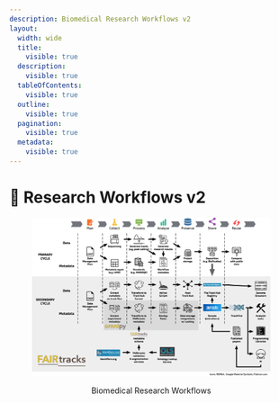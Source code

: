 ```yaml
---
description: Biomedical Research Workflows v2
layout:
  width: wide
  title:
    visible: true
  description:
    visible: true
  tableOfContents:
    visible: true
  outline:
    visible: true
  pagination:
    visible: true
  metadata:
    visible: true
---
```


# 🔵 Research Workflows v2

<div align="center" data-full-width="false"><figure><img src="../../../.gitbook/assets/fairtracks_tool-assembly.png" alt=""><figcaption><p>Biomedical Research Workflows</p></figcaption></figure></div>
